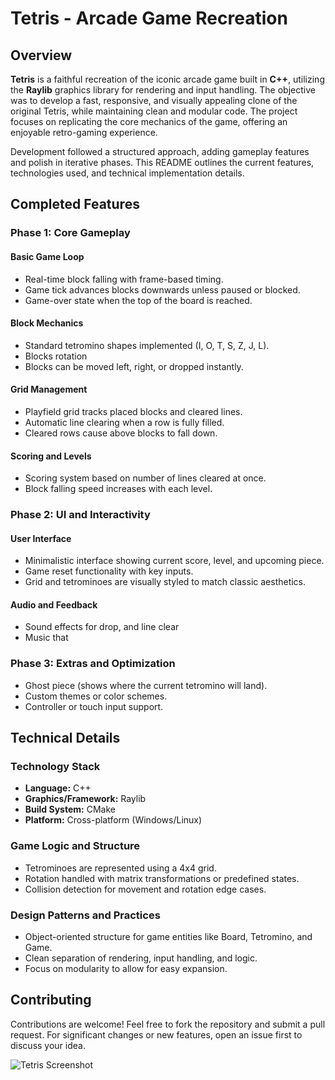 # Tetris - Arcade Game Recreation

## Overview

**Tetris** is a faithful recreation of the iconic arcade game built in **C++**, utilizing the **Raylib** graphics library for rendering and input handling. The objective was to develop a fast, responsive, and visually appealing clone of the original Tetris, while maintaining clean and modular code. The project focuses on replicating the core mechanics of the game, offering an enjoyable retro-gaming experience.

Development followed a structured approach, adding gameplay features and polish in iterative phases. This README outlines the current features, technologies used, and technical implementation details.

## Completed Features

### Phase 1: Core Gameplay

#### Basic Game Loop
*  Real-time block falling with frame-based timing.
*  Game tick advances blocks downwards unless paused or blocked.
*  Game-over state when the top of the board is reached.

#### Block Mechanics
*  Standard tetromino shapes implemented (I, O, T, S, Z, J, L).
*  Blocks rotation
*  Blocks can be moved left, right, or dropped instantly.

#### Grid Management
*  Playfield grid tracks placed blocks and cleared lines.
*  Automatic line clearing when a row is fully filled.
*  Cleared rows cause above blocks to fall down.

#### Scoring and Levels
*  Scoring system based on number of lines cleared at once.
*  Block falling speed increases with each level.

### Phase 2: UI and Interactivity

#### User Interface
*  Minimalistic interface showing current score, level, and upcoming piece.
*  Game reset functionality with key inputs.
*  Grid and tetrominoes are visually styled to match classic aesthetics.

#### Audio and Feedback
*  Sound effects for drop, and line clear
*  Music that 
### Phase 3: Extras and Optimization

*  Ghost piece (shows where the current tetromino will land).
*  Custom themes or color schemes.
*  Controller or touch input support.

## Technical Details

### Technology Stack

*   **Language:** C++
*   **Graphics/Framework:** Raylib
*   **Build System:** CMake
*   **Platform:** Cross-platform (Windows/Linux)

### Game Logic and Structure

*  Tetrominoes are represented using a 4x4 grid.
*  Rotation handled with matrix transformations or predefined states.
*  Collision detection for movement and rotation edge cases.

### Design Patterns and Practices

*  Object-oriented structure for game entities like Board, Tetromino, and Game.
*  Clean separation of rendering, input handling, and logic.
*  Focus on modularity to allow for easy expansion.

## Contributing

Contributions are welcome! Feel free to fork the repository and submit a pull request. For significant changes or new features, open an issue first to discuss your idea.

![Tetris Screenshot](https://github.com/user-attachments/assets/85c9a673-a760-4649-8e64-905d3c5fb082)
